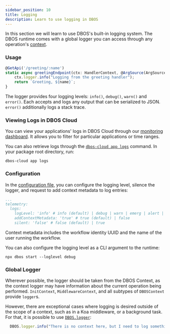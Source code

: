 ```yaml
---
sidebar_position: 10
title: Logging
description: Learn to use logging in DBOS
---
```


In this section we will learn to use DBOS's built-in logging system.
The DBOS runtime comes with a global logger you can access through any operation's [context](../../reference/transactapi/oldapi/contexts.md).

### Usage

```javascript
@GetApi('/greeting/:name')
static async greetingEndpoint(ctx: HandlerContext, @ArgSource(ArgSources.URL) name: string) {
    ctx.logger.info("Logging from the greeting handler");
    return `Greeting, ${name}`;
}
```

The logger provides four logging levels: `info()`, `debug()`, `warn()` and `error()`.
Each accepts and logs any output that can be serialized to JSON.
`error()` additionally logs a stack trace.

### Viewing Logs in DBOS Cloud

You can view your applications' logs in DBOS Cloud through our [monitoring dashboard](../../../cloud-tutorials/monitoring-dashboard.md). It allows you to filter for particular applications or time ranges.

You can also retrieve logs through the [`dbos-cloud app logs`](../../../cloud-tutorials/cloud-cli.md#dbos-cloud-app-logs) command.
In your package root directory, run:

```shell
dbos-cloud app logs
```

### Configuration

In the [configuration file](../../reference/configuration), you can configure the logging level, silence the logger, and request to add context metadata to log entries:
```yaml
...
telemetry:
  logs:
    logLevel: 'info' # info (default) | debug | warn | emerg | alert | crit | error
    addContextMetadata: 'true' # true (default) | false
    silent: 'false' # false (default) | true
```

Context metadata includes the workflow identity UUID and the name of the user running the workflow.

You can also configure the logging level as a CLI argument to the runtime:
```shell
npx dbos start --loglevel debug
```

### Global Logger

Wherever possible, the logger should be taken from the DBOS Context, as the context logger may have information about the current operation being performed.  `InitContext`, `MiddlewareContext`, and all subtypes of `DBOSContext` provide `logger`s.

However, there are exceptional cases where logging is desired outside of the scope of a context, such as in a Koa middleware, or a background task.  For that, it is possible to use [`DBOS.logger`](../../reference/transactapi/oldapi/contexts.md#information-available-outside-of-contexts):

```typescript
  DBOS.logger.info("There is no context here, but I need to log something anyway!");
```